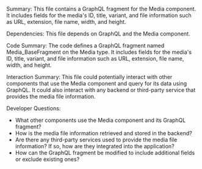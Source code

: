 Summary:
This file contains a GraphQL fragment for the Media component. It includes fields for the media's ID, title, variant, and file information such as URL, extension, file name, width, and height.

Dependencies:
This file depends on GraphQL and the Media component.

Code Summary:
The code defines a GraphQL fragment named Media_BaseFragment on the Media type. It includes fields for the media's ID, title, variant, and file information such as URL, extension, file name, width, and height.

Interaction Summary:
This file could potentially interact with other components that use the Media component and query for its data using GraphQL. It could also interact with any backend or third-party service that provides the media file information.

Developer Questions:
- What other components use the Media component and its GraphQL fragment?
- How is the media file information retrieved and stored in the backend?
- Are there any third-party services used to provide the media file information? If so, how are they integrated into the application?
- How can the GraphQL fragment be modified to include additional fields or exclude existing ones?